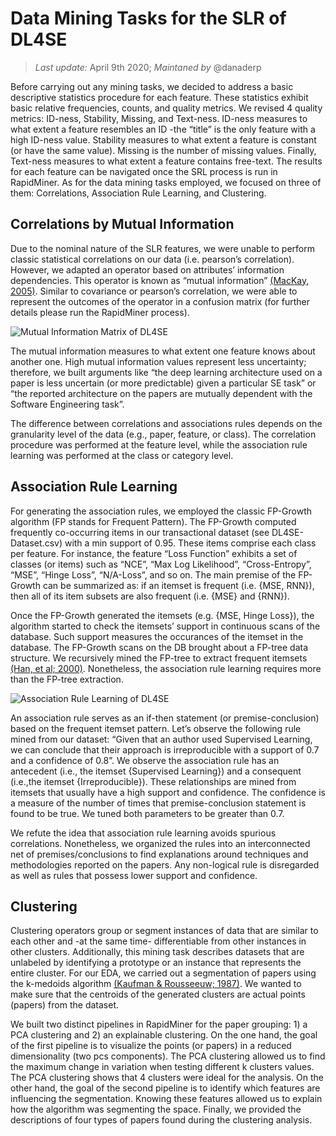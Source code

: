 # Data Mining Tasks for the SLR of DL4SE

> *Last update:* April 9th 2020; *Maintaned by* @danaderp

Before carrying out any mining tasks, we decided to address a basic descriptive statistics procedure for each feature. These statistics exhibit basic relative frequencies, counts, and quality metrics. We revised 4 quality metrics: ID-ness, Stability, Missing, and Text-ness. ID-ness measures to what extent a feature resembles an ID -the “title” is the only feature with a high ID-ness value. Stability measures to what extent a feature is constant (or have the same value). Missing is the number of missing values. Finally, Text-ness measures to what extent a feature contains free-text. The results for each feature can be navigated once the SRL process is run in RapidMiner. As for the data mining tasks employed, we focused on three of them: Correlations, Association Rule Learning, and Clustering.

## Correlations by Mutual Information
Due to the nominal nature of the SLR features, we were unable to perform classic statistical correlations on our data (i.e. pearson’s correlation). However, we adapted an operator based on attributes’ information dependencies. This operator is known as “mutual information” [(MacKay, 2005)](https://www.inference.org.uk/itprnn/book.pdf). Similar to covariance or pearson’s correlation, we were able to represent the outcomes of the operator in a confusion matrix (for further details please run the RapidMiner process).

![Mutual Information Matrix of DL4SE](https://wm-csci-435-f19.github.io/dl4se/results/correlation/ConfusionMatrixMutualInformation.png)

The mutual information measures to what extent one feature knows about another one. High mutual information values represent less uncertainty; therefore, we built arguments like “the deep learning architecture used on a paper is less uncertain (or more predictable) given a particular SE task” or  “the reported architecture on the papers are mutually dependent with the Software Engineering task”. 

The difference between correlations and associations rules depends on the granularity level of the data (e.g., paper, feature, or class). The correlation procedure was performed at the feature level, while the association rule learning was performed at the class or category level.

## Association Rule Learning
For generating the association rules, we employed the classic FP-Growth algorithm (FP stands for Frequent Pattern). The FP-Growth computed frequently co-occurring items in our transactional dataset (see DL4SE-Dataset.csv) with a min support of 0.95. These items comprise each class per feature. For instance, the feature “Loss Function” exhibits a set of classes (or items) such as “NCE”, “Max Log Likelihood”, “Cross-Entropy”, “MSE”, “Hinge Loss”, “N/A-Loss”, and so on. The main premise of the FP-Growth can be summarized as: if an itemset is frequent (i.e. {MSE, RNN}),  then all of its item subsets are also frequent (i.e. {MSE} and {RNN}).

Once the FP-Growth generated the itemsets (e.g. {MSE, Hinge Loss}), the algorithm started to check the itemsets’ support in continuous scans of the database. Such support measures the occurances of the itemset in the database. The FP-Growth scans on the DB brought about a FP-tree data structure. We recursively mined the FP-tree to extract frequent itemsets [(Han, et al; 2000)](https://citeseerx.ist.psu.edu/viewdoc/summary?doi=10.1.1.40.4436). Nonetheless, the association rule learning requires more than the FP-tree extraction.

![Association Rule Learning of DL4SE](https://wm-csci-435-f19.github.io/dl4se/results/association/association_rules.png)

An association rule serves as an if-then statement (or premise-conclusion) based on the frequent itemset pattern. Let’s observe the following rule mined from our dataset: “Given that an author used Supervised Learning, we can conclude that their approach is irreproducible with a support of 0.7 and a confidence of 0.8”. We observe the association rule has an antecedent (i.e., the itemset {Supervised Learning}) and a consequent (i.e.,the itemset {Irreproducible}). These relationships are mined from itemsets that usually have a high support and confidence. The confidence is a measure of the number of times that premise-conclusion statement is found to be true. We tuned both parameters to be greater than 0.7.

We refute the idea that association rule learning avoids spurious correlations. Nonetheless, we organized the rules into an interconnected net of premises/conclusions to find explanations around techniques and methodologies reported on the papers. Any non-logical rule is disregarded as well as rules that possess lower support and confidence. 

## Clustering
Clustering operators group or segment instances of data that are similar to each other and -at the same time- differentiable from other instances in other clusters. Additionally, this mining task describes datasets that are unlabeled by identifying a prototype or an instance that represents the entire cluster. For our EDA, we carried out a segmentation of papers using the k-medoids algorithm [(Kaufman & Rousseeuw; 1987)](https://wis.kuleuven.be/stat/robust/papers/publications-1987/kaufmanrousseeuw-clusteringbymedoids-l1norm-1987.pdf). We wanted to make sure that the centroids of the generated clusters are actual points (papers) from the dataset. 

We built two distinct pipelines in RapidMiner for the paper grouping: 1) a PCA clustering and 2) an explainable clustering. On the one hand, the goal of the first pipeline is to visualize the points (or papers) in a reduced dimensionality (two pcs components). The PCA clustering allowed us to find the maximum change in variation when testing different k clusters values. The PCA clustering shows that 4 clusters were ideal for the analysis. On the other hand,  the goal of the second pipeline is to identify which features are influencing the segmentation. Knowing these features allowed us to explain how the algorithm was segmenting the space. Finally, we provided the descriptions of four types of papers found during the clustering analysis.  

